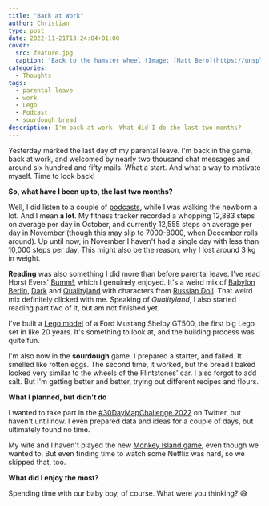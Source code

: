 ```yaml
---
title: "Back at Work"
author: Christian
type: post
date: 2022-11-21T13:24:04+01:00
cover:
  src: feature.jpg
  caption: "Back to the hamster wheel (Image: [Matt Bero](https://unsplash.com/photos/wMXetxdXeZM))"
categories:
  - Thoughts
tags:
  - parental leave
  - work
  - Lego
  - Podcast
  - sourdough bread
description: I'm back at work. What did I do the last two months?
---
```


Yesterday marked the last day of my parental leave. I'm back in the game, back at work, and welcomed by nearly two thousand chat messages and around six hundred and fifty mails. What a start. And what a way to motivate myself. Time to look back!

**So, what have I been up to, the last two months?**

Well, I did listen to a couple of [podcasts](/2022/10/podcast-recommendations/), while I was walking the newborn a lot. And I mean **a lot**. My fitness tracker recorded a whopping 12,883 steps on average per day in October, and currently 12,555 steps on average per day in November (though this may slip to 7000-8000, when December rolls around). Up until now, in November I haven't had a single day with less than 10,000 steps per day. This might also be the reason, why I lost around 3 kg in weight.

**Reading** was also something I did more than before parental leave. I've read Horst Evers' [Bumm!](https://www.rowohlt.de/buch/horst-evers-bumm-9783737101356), which I genuinely enjoyed. It's a weird mix of [Babylon Berlin](https://www.daserste.de/unterhaltung/serie/babylon-berlin/index.html), [Dark](https://www.netflix.com/de/title/80100172) and [Qualityland](https://qualityland.de/) with characters from [Russian Doll](https://www.netflix.com/de/title/80211627). That weird mix definitely clicked with me. Speaking of _Qualityland_, I also started reading part two of it, but am not finished yet.

I've built a [Lego model](https://www.lego.com/de-at/product/ford-mustang-shelby-gt500-42138) of a Ford Mustang Shelby GT500, the first big Lego set in like 20 years. It's something to look at, and the building process was quite fun.

I'm also now in the **sourdough** game. I prepared a starter, and failed. It smelled like rotten eggs. The second time, it worked, but the bread I baked looked very similar to the wheels of the Flintstones' car. I also forgot to add salt. But I'm getting better and better, trying out different recipes and flours.

**What I planned, but didn't do**

I wanted to take part in the [#30DayMapChallenge 2022](https://30daymapchallenge.com/) on Twitter, but haven't until now. I even prepared data and ideas for a couple of days, but ultimately found no time.

My wife and I haven't played the new [Monkey Island game](https://returntomonkeyisland.com/), even though we wanted to. But even finding time to watch some Netflix was hard, so we skipped that, too.

**What did I enjoy the most?**

Spending time with our baby boy, of course. What were you thinking? 😅
